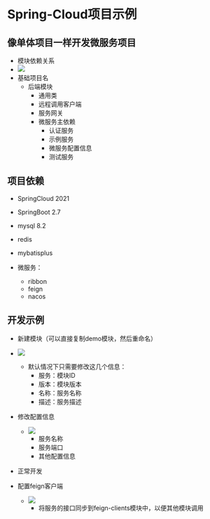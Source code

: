 # Spring-Cloud项目示例

## 像单体项目一样开发微服务项目

- 模块依赖关系
- ![](https://cdn.jsdelivr.net/gh/pqcqaq/imageSource/upload/20240130210854.png)
- 基础项目名
    - 后端模块
        - 通用类
        - 远程调用客户端
        - 服务网关
        - 微服务主依赖
            - 认证服务
            - 示例服务
            - 微服务配置信息
            - 测试服务

## 项目依赖

- SpringCloud 2021

- SpringBoot 2.7
- mysql 8.2
- redis
- mybatisplus
- 微服务：
    - ribbon
    - feign
    - nacos



## 开发示例

- 新建模块（可以直接复制demo模块，然后重命名）
- ![](https://cdn.jsdelivr.net/gh/pqcqaq/imageSource/upload/20240130211247.png)
    - 默认情况下只需要修改这几个信息：
        - 服务：模块ID
        - 版本：模块版本
        - 名称：服务名称
        - 描述：服务描述
- 修改配置信息
    - ![](https://cdn.jsdelivr.net/gh/pqcqaq/imageSource/upload/20240130211522.png)
        - 服务名称
        - 服务端口
        - 其他配置信息

- 正常开发
- 配置feign客户端
    - ![](https://cdn.jsdelivr.net/gh/pqcqaq/imageSource/upload/20240130211721.png)
        - 将服务的接口同步到feign-clients模块中，以便其他模块调用

